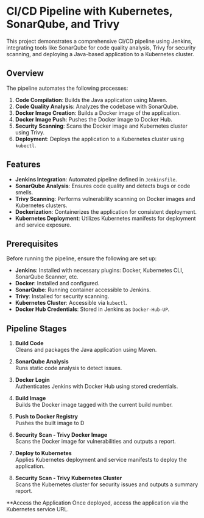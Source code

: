 # CI/CD Pipeline with Kubernetes, SonarQube, and Trivy

This project demonstrates a comprehensive CI/CD pipeline using Jenkins, integrating tools like SonarQube for code quality analysis, Trivy for security scanning, and deploying a Java-based application to a Kubernetes cluster.

## Overview

The pipeline automates the following processes:

1. **Code Compilation**: Builds the Java application using Maven.
2. **Code Quality Analysis**: Analyzes the codebase with SonarQube.
3. **Docker Image Creation**: Builds a Docker image of the application.
4. **Docker Image Push**: Pushes the Docker image to Docker Hub.
5. **Security Scanning**: Scans the Docker image and Kubernetes cluster using Trivy.
6. **Deployment**: Deploys the application to a Kubernetes cluster using `kubectl`.

## Features

- **Jenkins Integration**: Automated pipeline defined in `Jenkinsfile`.
- **SonarQube Analysis**: Ensures code quality and detects bugs or code smells.
- **Trivy Scanning**: Performs vulnerability scanning on Docker images and Kubernetes clusters.
- **Dockerization**: Containerizes the application for consistent deployment.
- **Kubernetes Deployment**: Utilizes Kubernetes manifests for deployment and service exposure.

## Prerequisites

Before running the pipeline, ensure the following are set up:

- **Jenkins**: Installed with necessary plugins: Docker, Kubernetes CLI, SonarQube Scanner, etc.
- **Docker**: Installed and configured.
- **SonarQube**: Running container accessible to Jenkins.
- **Trivy**: Installed for security scanning.
- **Kubernetes Cluster**: Accessible via `kubectl`.
- **Docker Hub Credentials**: Stored in Jenkins as `Docker-Hub-UP`.

## Pipeline Stages

1. **Build Code**  
   Cleans and packages the Java application using Maven.

2. **SonarQube Analysis**  
   Runs static code analysis to detect issues.

3. **Docker Login**  
   Authenticates Jenkins with Docker Hub using stored credentials.

4. **Build Image**  
   Builds the Docker image tagged with the current build number.

5. **Push to Docker Registry**  
   Pushes the built image to D

6. **Security Scan - Trivy Docker Image**  
   Scans the Docker image for vulnerabilities and outputs a report.

7. **Deploy to Kubernetes**  
   Applies Kubernetes deployment and service manifests to deploy the application.

8. **Security Scan - Trivy Kubernetes Cluster**  
   Scans the Kubernetes cluster for security issues and outputs a summary report.


**Access the Application
Once deployed, access the application via the Kubernetes service URL.
